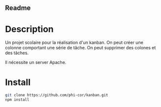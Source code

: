 ## Readme ##
# Description #
Un projet scolaire pour la réalisation d'un kanban.
On peut créer une colonne comportant une
série de tâche.
On peut supprimer des colones et des tâches.

Il nécessite un server Apache.
# Install #

```bash
git clone https://github.com/phi-cor/kanban.git
npm install
```



